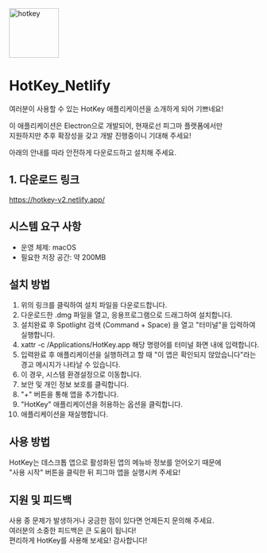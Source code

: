 <img src="https://github.com/user-attachments/assets/01631c07-fcb8-437c-b2e0-86bfaa7198cf" alt="hotkey" width="100" />

# HotKey_Netlify

여러분이 사용할 수 있는 HotKey 애플리케이션을 소개하게 되어 기쁘네요! <br>

이 애플리케이션은 Electron으로 개발되어, 현재로선 피그마 플랫폼에서만 <br>
지원하지만 추후 확장성을 갖고 개발 진행중이니 기대해 주세요!<br>

아래의 안내를 따라 안전하게 다운로드하고 설치해 주세요.

## 1. 다운로드 링크

https://hotkey-v2.netlify.app/

## 시스템 요구 사항

- 운영 체제: macOS
- 필요한 저장 공간: 약 200MB

## 설치 방법

1. 위의 링크를 클릭하여 설치 파일을 다운로드합니다.
2. 다운로드한 .dmg 파일을 열고, 응용프로그램으로 드래그하여 설치합니다.
3. 설치완료 후 Spotlight 검색 (Command + Space) 을 열고 "터미널"을 입력하여 실행합니다.
4. xattr -c /Applications/HotKey.app 해당 명령어를 터미널 화면 내에 입력합니다.
5. 입력완료 후 애플리케이션을 실행하려고 할 때 "이 앱은 확인되지 않았습니다"라는 경고 메시지가 나타날 수 있습니다.
6. 이 경우, 시스템 환경설정으로 이동합니다.
7. 보안 및 개인 정보 보호를 클릭합니다.
8. "+" 버튼을 통해 앱을 추가합니다.
9. "HotKey" 애플리케이션을 허용하는 옵션을 클릭합니다.
10. 애플리케이션을 재실행합니다.

## 사용 방법

HotKey는 데스크톱 앱으로 활성화된 앱의 메뉴바 정보를 얻어오기 때문에 <br>
"사용 시작" 버튼을 클릭한 뒤 피그마 앱을 실행시켜 주세요!

## 지원 및 피드백

사용 중 문제가 발생하거나 궁금한 점이 있다면 언제든지 문의해 주세요. <br>
여러분의 소중한 피드백은 큰 도움이 됩니다! <br>
편리하게 HotKey를 사용해 보세요! 감사합니다!
